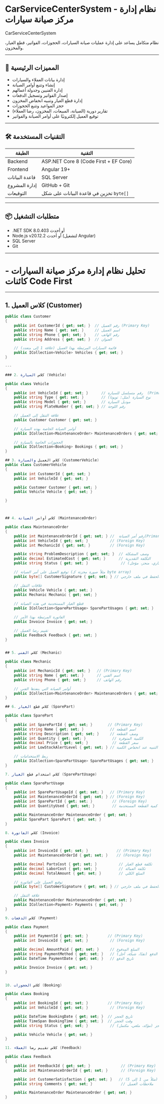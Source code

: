 # CarServiceCenterSystem - نظام إدارة مركز صيانة سيارات
CarServiceCenterSystem

  نظام متكامل يساعد على إدارة عمليات صيانة السيارات، الحجوزات، الفواتير، قطع الغيار، والمخزون.

---

## 🧩 المميزات الرئيسية

- إدارة بيانات العملاء والسيارات
- إنشاء وتتبع أوامر الصيانة
- إدارة الفنيين وجدولة أعمالهم
- إصدار الفواتير وتسجيل الدفعات
- إدارة قطع الغيار وتنبيه انخفاض المخزون
- حجز المواعيد وتتبع الحجوزات
- تقارير دورية (الصيانة، المبيعات، المخزون، رضا العملاء)
- توقيع العميل إلكترونيًا على أوامر الصيانة والفواتير

---

## 🛠️ التقنيات المستخدمة

| الطبقة | التقنية |
|--------|----------|
| Backend | ASP.NET Core 8 (Code First + EF Core) |
| Frontend | Angular 19+ |
| قاعدة البيانات | SQL Server |
| إدارة المشروع | GitHub + Git |
| التوقيعات | تخزين في قاعدة البيانات على شكل `byte[]` |

---
📦 متطلبات التشغيل
---
- .NET SDK 8.0.403 أو أحدث
- Node.js v20.12.2 أو أحدث (لتشغيل Angular)
- SQL Server
- Git

---
# تحليل نظام إدارة مركز صيانة السيارات - كائنات Code First

---

## 1. كلاس العميل (Customer)

```csharp
public class Customer
{
    public int CustomerId { get; set; }  // رقم العميل (Primary Key)
    public string Name { get; set; }     // اسم العميل
    public string Phone { get; set; }    // رقم الهاتف
    public string Address { get; set; }  // العنوان

    // قائمة السيارات المرتبطة بهذا العميل (علاقة 1 إلى متعدد)
    public ICollection<Vehicle> Vehicles { get; set; }
}

---

### 2. كلاس السيارة (Vehicle)

public class Vehicle
{
    public int VehicleId { get; set; }      // رقم متسلسل للسيارة  (Primary Key)
    public string Type { get; set; }        // نوع السيارة (مثل: تويوتا)
    public string Model { get; set; }       // موديل السيارة
    public string PlateNumber { get; set; } // رقم اللوحة

    // علاقة التنقل إلى العميل
    public Customer Customer { get; set; }

    // أوامر الصيانة الخاصة بهذه السيارة
    public ICollection<MaintenanceOrder> MaintenanceOrders { get; set; }

    // الحجوزات الخاصة بالسيارة
    public ICollection<Booking> Bookings { get; set; }
}

## 3. كلاس العميل والسيارة (CustomerVehicle)
public class CustomerVehicle
{
    public int CustomerId { get; set; }
    public int VehicleId { get; set; }

    public Customer Customer { get; set; }
    public Vehicle Vehicle { get; set; }

}



## 4. كلاس أوامر الصيانة (MaintenanceOrder)

public class MaintenanceOrder
{
    public int MaintenanceOrderId { get; set; } //  رقم أمر الصيانة(Primary Key)
    public int VehicleId { get; set; }          // (Foreign Key)
    public int MechanicId { get; set; }         // (Foreign Key)

    public string ProblemDescription { get; set; }  // وصف المشكلة
    public decimal EstimatedCost { get; set; }      // التكلفة التقديرية
    public string Status { get; set; }               // حالة الطلب (جاري، منجز، مؤجل)

    // توقيع العميل على أمر الصيانة (مثلاً صورة مخزنة كـ byte array)
    public byte[] CustomerSignature { get; set; } // تم الغاءها سيتم الحفظ في ملف خارجي

    // علاقات التنقل
    public Vehicle Vehicle { get; set; }
    public Mechanic Mechanic { get; set; }
    
    // قطع الغيار المستخدمة في هذه الصيانة
    public ICollection<SparePartUsage> SparePartUsages { get; set; }

    // الفاتورة المرتبطة بهذا الأمر
    public Invoice Invoice { get; set; }

    // تقييم رضا العميل
    public Feedback Feedback { get; set; }
}


## 5. كلاس الفني (Mechanic)

public class Mechanic
{
    public int MechanicId { get; set; }   // (Primary Key)
    public string Name { get; set; }      // اسم الفني
    public string Phone { get; set; }     // رقم الهاتف

    // أوامر الصيانة التي ينفذها الفني
    public ICollection<MaintenanceOrder> MaintenanceOrders { get; set; }
}

## 6. كلاس قطع الغيار (SparePart)

public class SparePart
{
    public int SparePartId { get; set; }       // (Primary Key)
    public string Name { get; set; }            // اسم القطعة
    public string Description { get; set; }     // وصف القطعة
    public int Quantity { get; set; }            // الكمية المتوفرة
    public decimal Price { get; set; }           // سعر القطعة
    public int LowStockAlertLevel { get; set; } // مستوى التنبيه عند انخفاض الكمية

    // ربط الاستخدامات
    public ICollection<SparePartUsage> SparePartUsages { get; set; }
}

7. كلاس استخدام قطع الغيار (SparePartUsage)

public class SparePartUsage
{
    public int SparePartUsageId { get; set; }   // (Primary Key)
    public int MaintenanceOrderId { get; set; } // (Foreign Key)
    public int SparePartId { get; set; }         // (Foreign Key)
    public int QuantityUsed { get; set; }        // كمية القطعة المستخدمة

    public MaintenanceOrder MaintenanceOrder { get; set; }
    public SparePart SparePart { get; set; }
}

8. كلاس الفاتورة (Invoice)

public class Invoice
{
    public int InvoiceId { get; set; }             // (Primary Key)
    public int MaintenanceOrderId { get; set; }    // (Foreign Key)

    public decimal PartsCost { get; set; }          // تكلفة قطع الغيار
    public decimal LaborCost { get; set; }          // تكلفة العمالة
    public decimal TotalAmount { get; set; }        // المبلغ الكلي

    // توقيع العميل على الفاتورة
    public byte[] CustomerSignature { get; set; } // تم الغاءها سيتم الحفظ في ملف خارجي

    // علاقة التنقل
    public MaintenanceOrder MaintenanceOrder { get; set; }
    public ICollection<Payment> Payments { get; set; }
}

9. كلاس الدفعات (Payment)

public class Payment
{
    public int PaymentId { get; set; }         // (Primary Key)
    public int InvoiceId { get; set; }          // (Foreign Key)

    public decimal AmountPaid { get; set; }     // المبلغ المدفوع
    public string PaymentMethod { get; set; }   // طريقة الدفع (نقدًا، شبكة، أجل)
    public DateTime PaymentDate { get; set; }   // تاريخ الدفع

    public Invoice Invoice { get; set; }
}


10. كلاس الحجوزات (Booking)

public class Booking
{
    public int BookingId { get; set; }         // (Primary Key)
    public int VehicleId { get; set; }          // (Foreign Key)

    public DateTime BookingDate { get; set; }  // تاريخ الحجز
    public TimeSpan BookingTime { get; set; }  // وقت الحجز
    public string Status { get; set; }          // حالة الحجز (مؤكد، ملغي، مكتمل)

    public Vehicle Vehicle { get; set; }
}

11. كلاس تقييم رضا العملاء (Feedback)

public class Feedback
{
    public int FeedbackId { get; set; }              // (Primary Key)
    public int MaintenanceOrderId { get; set; }      // (Foreign Key)

    public int CustomerSatisfaction { get; set; }   // درجة الرضا (مثلاً من 1 إلى 5)
    public string Comments { get; set; }             // ملاحظات العميل

    public MaintenanceOrder MaintenanceOrder { get; set; }
}

